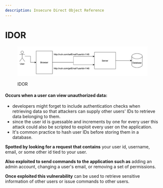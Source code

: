 ```yaml
---
description: Insecure Direct Object Reference
---
```


# IDOR

<figure><img src="../../.gitbook/assets/image (4) (1).png" alt=""><figcaption><p>IDOR</p></figcaption></figure>

#### Occurs when a user can view unauthorized data:

* developers might forget to include authentication checks when retrieving data so that attackers can supply other users' IDs to retrieve data belonging to them.
* since the user id is guessable and increments by one for every user this attack could also be scripted to exploit every user on the application.
* It's common practice to hash user IDs before storing them in a database.

**Spotted by looking for a request that contains** your user id, username, email, or some other id tied to your user.

**Also exploited to send commands to the application such as** adding an admin account, changing a user's email, or removing a set of permissions.

**Once exploited this vulnerability** can be used to retrieve sensitive information of other users or issue commands to other users.

